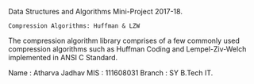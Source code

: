 Data Structures and Algorithms Mini-Project 2017-18.

	Compression Algorithms: Huffman & LZW

The compression algorithm library comprises of a few commonly used compression algorithms such as Huffman Coding and Lempel-Ziv-Welch implemented in ANSI C Standard.

Name : Atharva Jadhav
MIS : 111608031
Branch : SY B.Tech IT.


